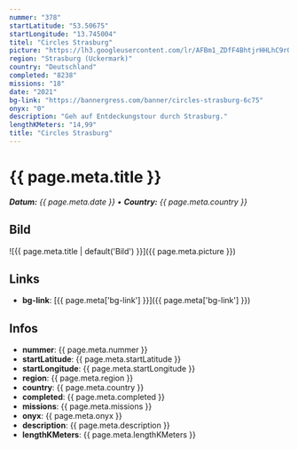```yaml
---
nummer: "378"
startLatitude: "53.50675"
startLongitude: "13.745004"
titel: "Circles Strasburg"
picture: "https://lh3.googleusercontent.com/lr/AFBm1_ZDfF4BhtjrHHLhC9rOvdL2iFrRp0TgZUX1hNvPM1srkUndOfTP6heU1eeKFwg52W8a_pCpkC8SQH4TYIlOZxtxdppX-59zh_tAC9lM3FvfDkC9u5uubEq6p7BJiH8dCDGO4D3L359qz-l-mY7oKtnD7FqlYYSaQugTlg0xtCLJNZzTaMfVXGjbVRrBB3BgBR_a_df5_YDGWMPMeFnjNqlIda33iTF3ZClIhnQvfavkYsFC3aPqDmrjNmMwGJ-sJ_KmczLOfOjqRfif352uro92Onz5ulGtXOeWTRkJkxJi8V3hr0fYs1SUlX_Tt32ybD3gHfpvuW9IG9ukF7UK8VJs9kaaewano2TweGN6UH_R8qQ59X60now_9GN1ZeThdIU5r3elB7E-dGbeKE7Bib0PpU5373UZYk6dI_rZw6XsdSsT0wQ1ftkpP_WQNFibemasuXcjCVHThlV0lLIOSIjQw5hJxEq0_N48nWYJ28jco4mEIiT0X2uKQjc_1FVIrnlEW4fdWaqJb_e5x1G_O5N8DF4hxhtQH87XzDPN5lbl-ArPUYmBZfjBxI-mKsowIcjz0AlbK0RXdt8Vk_CF0CELE8I96DO-iC6ZhMNrLfbK5Uj1fCzxWwG6fyf3VmAmPfmABezy_UoROAWHD8375L_4VWR_y0pWtvKhwAySABdRHto6QPaA70acSEb8LMP_wR_NjpwSj67nDfFRU-jiA02wyEmYSyrDR0Qb9ZV-Is-u-VCDyk1LeUUcR5wbqUCqoJWZD02l98LAth0eKFdVVjTb_AhMZpd3tOryS-odTM0r1o_2KiOsWnVKs6bo0UfDx-nIl3aFBlId0sFCpahL_46uhN1lvltUtj8o"
region: "Strasburg (Uckermark)"
country: "Deutschland"
completed: "8238"
missions: "18"
date: "2021"
bg-link: "https://bannergress.com/banner/circles-strasburg-6c75"
onyx: "0"
description: "Geh auf Entdeckungstour durch Strasburg."
lengthKMeters: "14,99"
title: "Circles Strasburg"
---
```


# {{ page.meta.title }}
_**Datum:** {{ page.meta.date }} • **Country:** {{ page.meta.country }}_

## Bild
![{{ page.meta.title | default('Bild') }}]({{ page.meta.picture }})

## Links
- **bg-link**: [{{ page.meta['bg-link'] }}]({{ page.meta['bg-link'] }})

## Infos
- **nummer**: {{ page.meta.nummer }}
- **startLatitude**: {{ page.meta.startLatitude }}
- **startLongitude**: {{ page.meta.startLongitude }}
- **region**: {{ page.meta.region }}
- **country**: {{ page.meta.country }}
- **completed**: {{ page.meta.completed }}
- **missions**: {{ page.meta.missions }}
- **onyx**: {{ page.meta.onyx }}
- **description**: {{ page.meta.description }}
- **lengthKMeters**: {{ page.meta.lengthKMeters }}

